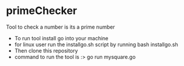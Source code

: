 # primeChecker
Tool to check a number is its a prime number
- To run tool install go into your machine
- for linux user run the installgo.sh script by running bash installgo.sh 
- Then clone this repository
- command to run the tool is :> go run mysquare.go

